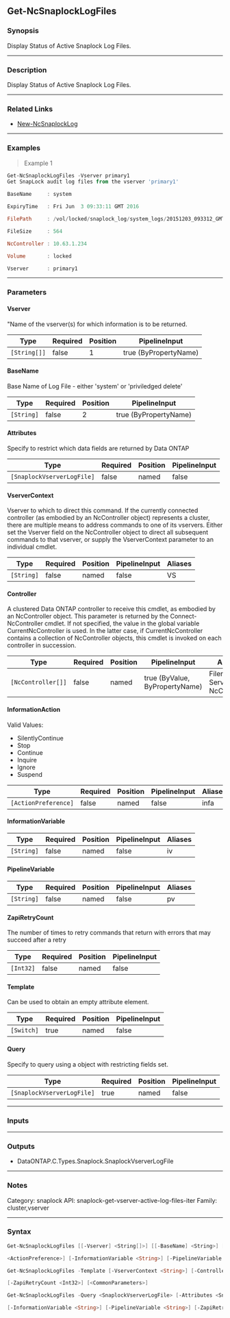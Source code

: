 Get-NcSnaplockLogFiles
----------------------

### Synopsis
Display Status of Active Snaplock Log Files.

---

### Description

Display Status of Active Snaplock Log Files.

---

### Related Links
* [New-NcSnaplockLog](New-NcSnaplockLog)

---

### Examples
> Example 1

```PowerShell
Get-NcSnaplockLogFiles -Vserver primary1
Get SnapLock audit log files from the vserver 'primary1'

BaseName     : system

ExpiryTime   : Fri Jun  3 09:33:11 GMT 2016

FilePath     : /vol/locked/snaplock_log/system_logs/20151203_093312_GMT-present

FileSize     : 564

NcController : 10.63.1.234

Volume       : locked

Vserver      : primary1

```

---

### Parameters
#### **Vserver**
"Name of the vserver(s) for which information is to be returned.

|Type        |Required|Position|PipelineInput        |
|------------|--------|--------|---------------------|
|`[String[]]`|false   |1       |true (ByPropertyName)|

#### **BaseName**
Base Name of Log File - either 'system' or 'priviledged delete'

|Type      |Required|Position|PipelineInput        |
|----------|--------|--------|---------------------|
|`[String]`|false   |2       |true (ByPropertyName)|

#### **Attributes**
Specify to restrict which data fields are returned by Data ONTAP

|Type                      |Required|Position|PipelineInput|
|--------------------------|--------|--------|-------------|
|`[SnaplockVserverLogFile]`|false   |named   |false        |

#### **VserverContext**
Vserver to which to direct this command.  If the currently connected controller (as embodied by an NcController object) represents a cluster, there are multiple means to address commands to one of its vservers.  Either set the Vserver field on the NcController object to direct all subsequent commands to that vserver, or supply the VserverContext parameter to an individual cmdlet.

|Type      |Required|Position|PipelineInput|Aliases|
|----------|--------|--------|-------------|-------|
|`[String]`|false   |named   |false        |VS     |

#### **Controller**
A clustered Data ONTAP controller to receive this cmdlet, as embodied by an NcController object.  This parameter is returned by the Connect-NcController cmdlet.  If not specified, the value in the global variable CurrentNcController is used.  In the latter case, if CurrentNcController contains a collection of NcController objects, this cmdlet is invoked on each controller in succession.

|Type              |Required|Position|PipelineInput                 |Aliases                          |
|------------------|--------|--------|------------------------------|---------------------------------|
|`[NcController[]]`|false   |named   |true (ByValue, ByPropertyName)|Filer<br/>Server<br/>NcController|

#### **InformationAction**

Valid Values:

* SilentlyContinue
* Stop
* Continue
* Inquire
* Ignore
* Suspend

|Type                |Required|Position|PipelineInput|Aliases|
|--------------------|--------|--------|-------------|-------|
|`[ActionPreference]`|false   |named   |false        |infa   |

#### **InformationVariable**

|Type      |Required|Position|PipelineInput|Aliases|
|----------|--------|--------|-------------|-------|
|`[String]`|false   |named   |false        |iv     |

#### **PipelineVariable**

|Type      |Required|Position|PipelineInput|Aliases|
|----------|--------|--------|-------------|-------|
|`[String]`|false   |named   |false        |pv     |

#### **ZapiRetryCount**
The number of times to retry commands that return with errors that may succeed after a retry

|Type     |Required|Position|PipelineInput|
|---------|--------|--------|-------------|
|`[Int32]`|false   |named   |false        |

#### **Template**
Can be used to obtain an empty attribute element.

|Type      |Required|Position|PipelineInput|
|----------|--------|--------|-------------|
|`[Switch]`|true    |named   |false        |

#### **Query**
Specify to query using a object with restricting fields set.

|Type                      |Required|Position|PipelineInput|
|--------------------------|--------|--------|-------------|
|`[SnaplockVserverLogFile]`|true    |named   |false        |

---

### Inputs

---

### Outputs
* DataONTAP.C.Types.Snaplock.SnaplockVserverLogFile

---

### Notes
Category: snaplock
API: snaplock-get-vserver-active-log-files-iter
Family: cluster,vserver

---

### Syntax
```PowerShell
Get-NcSnaplockLogFiles [[-Vserver] <String[]>] [[-BaseName] <String>] [-Attributes <SnaplockVserverLogFile>] [-VserverContext <String>] [-Controller <NcController[]>] [-InformationAction 
```
```PowerShell
<ActionPreference>] [-InformationVariable <String>] [-PipelineVariable <String>] [-ZapiRetryCount <Int32>] [<CommonParameters>]
```
```PowerShell
Get-NcSnaplockLogFiles -Template [-VserverContext <String>] [-Controller <NcController[]>] [-InformationAction <ActionPreference>] [-InformationVariable <String>] [-PipelineVariable <String>] 
```
```PowerShell
[-ZapiRetryCount <Int32>] [<CommonParameters>]
```
```PowerShell
Get-NcSnaplockLogFiles -Query <SnaplockVserverLogFile> [-Attributes <SnaplockVserverLogFile>] [-VserverContext <String>] [-Controller <NcController[]>] [-InformationAction <ActionPreference>] 
```
```PowerShell
[-InformationVariable <String>] [-PipelineVariable <String>] [-ZapiRetryCount <Int32>] [<CommonParameters>]
```
